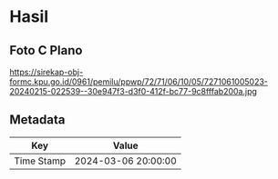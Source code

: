 # Hasil

## Foto C Plano

https://sirekap-obj-formc.kpu.go.id/0961/pemilu/ppwp/72/71/06/10/05/7271061005023-20240215-022539--30e947f3-d3f0-412f-bc77-9c8fffab200a.jpg


## Metadata

| Key        | Value               |
| ---------- | ------------------- |
| Time Stamp | 2024-03-06 20:00:00 |



